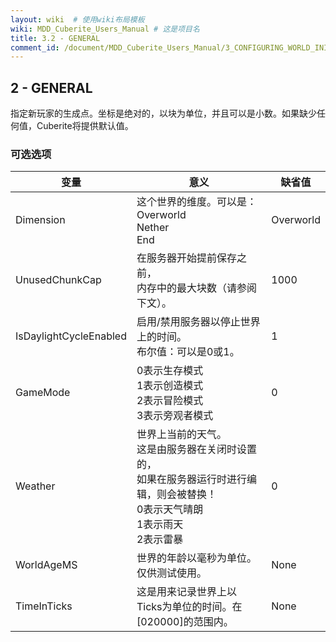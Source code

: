 ```yaml
---
layout: wiki  # 使用wiki布局模板
wiki: MDD_Cuberite_Users_Manual # 这是项目名
title: 3.2 - GENERAL
comment_id: /document/MDD_Cuberite_Users_Manual/3_CONFIGURING_WORLD_INI/
---
```

## 2 - GENERAL

指定新玩家的生成点。坐标是绝对的，以块为单位，并且可以是小数。如果缺少任何值，Cuberite将提供默认值。

### 可选选项

| 变量                   | 意义                                                                                                                                           | 缺省值    |
| ---------------------- | ---------------------------------------------------------------------------------------------------------------------------------------------- | --------- |
| Dimension              | 这个世界的维度。可以是：</br>Overworld</br>Nether</br>End                                                                                      | Overworld |
| UnusedChunkCap         | 在服务器开始提前保存之前，</br>内存中的最大块数（请参阅下文）。                                                                                | 1000      |
| IsDaylightCycleEnabled | 启用/禁用服务器以停止世界上的时间。</br>布尔值：可以是0或1。                                                                                   | 1         |
| GameMode               | 0表示生存模式</br>1表示创造模式</br>2表示冒险模式</br>3表示旁观者模式                                                                          | 0         |
| Weather                | 世界上当前的天气。</br>这是由服务器在关闭时设置的，</br>如果在服务器运行时进行编辑，则会被替换！</br>0表示天气晴朗</br>1表示雨天</br>2表示雷暴 | 0         |
| WorldAgeMS             | 世界的年龄以毫秒为单位。仅供测试使用。                                                                                                         | None      |
| TimeInTicks            | 这是用来记录世界上以Ticks为单位的时间。在[020000]的范围内。                                                                                    | None      |
